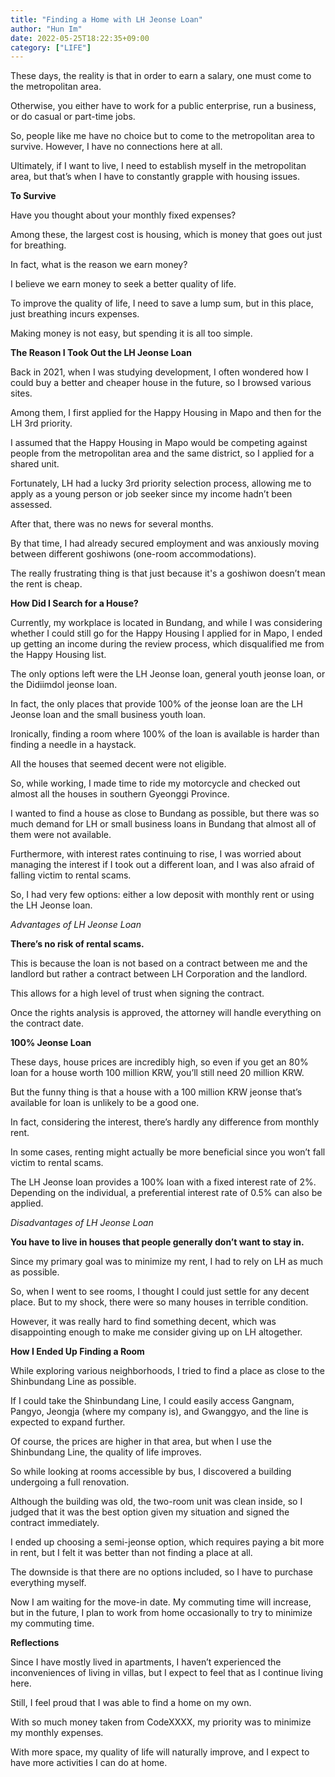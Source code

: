 ```yaml
---
title: "Finding a Home with LH Jeonse Loan"
author: "Hun Im"
date: 2022-05-25T18:22:35+09:00
category: ["LIFE"]
---
```

These days, the reality is that in order to earn a salary, one must come to the metropolitan area.

Otherwise, you either have to work for a public enterprise, run a business, or do casual or part-time jobs.

So, people like me have no choice but to come to the metropolitan area to survive. However, I have no connections here at all.

Ultimately, if I want to live, I need to establish myself in the metropolitan area, but that’s when I have to constantly grapple with housing issues.

**To Survive**

Have you thought about your monthly fixed expenses?

Among these, the largest cost is housing, which is money that goes out just for breathing.

In fact, what is the reason we earn money?

I believe we earn money to seek a better quality of life.

To improve the quality of life, I need to save a lump sum, but in this place, just breathing incurs expenses.

Making money is not easy, but spending it is all too simple.

**The Reason I Took Out the LH Jeonse Loan**

Back in 2021, when I was studying development, I often wondered how I could buy a better and cheaper house in the future, so I browsed various sites.

Among them, I first applied for the Happy Housing in Mapo and then for the LH 3rd priority.

I assumed that the Happy Housing in Mapo would be competing against people from the metropolitan area and the same district, so I applied for a shared unit.

Fortunately, LH had a lucky 3rd priority selection process, allowing me to apply as a young person or job seeker since my income hadn’t been assessed.

After that, there was no news for several months.

By that time, I had already secured employment and was anxiously moving between different goshiwons (one-room accommodations).

The really frustrating thing is that just because it's a goshiwon doesn’t mean the rent is cheap.

**How Did I Search for a House?**

Currently, my workplace is located in Bundang, and while I was considering whether I could still go for the Happy Housing I applied for in Mapo, I ended up getting an income during the review process, which disqualified me from the Happy Housing list.

The only options left were the LH Jeonse loan, general youth jeonse loan, or the Didiimdol jeonse loan.

In fact, the only places that provide 100% of the jeonse loan are the LH Jeonse loan and the small business youth loan.

Ironically, finding a room where 100% of the loan is available is harder than finding a needle in a haystack.

All the houses that seemed decent were not eligible.

So, while working, I made time to ride my motorcycle and checked out almost all the houses in southern Gyeonggi Province.

I wanted to find a house as close to Bundang as possible, but there was so much demand for LH or small business loans in Bundang that almost all of them were not available.

Furthermore, with interest rates continuing to rise, I was worried about managing the interest if I took out a different loan, and I was also afraid of falling victim to rental scams.

So, I had very few options: either a low deposit with monthly rent or using the LH Jeonse loan.

*Advantages of LH Jeonse Loan*

**There’s no risk of rental scams.**

This is because the loan is not based on a contract between me and the landlord but rather a contract between LH Corporation and the landlord.

This allows for a high level of trust when signing the contract.

Once the rights analysis is approved, the attorney will handle everything on the contract date.

**100% Jeonse Loan**

These days, house prices are incredibly high, so even if you get an 80% loan for a house worth 100 million KRW, you’ll still need 20 million KRW.

But the funny thing is that a house with a 100 million KRW jeonse that’s available for loan is unlikely to be a good one.

In fact, considering the interest, there’s hardly any difference from monthly rent.

In some cases, renting might actually be more beneficial since you won’t fall victim to rental scams.

The LH Jeonse loan provides a 100% loan with a fixed interest rate of 2%. Depending on the individual, a preferential interest rate of 0.5% can also be applied.

*Disadvantages of LH Jeonse Loan*

**You have to live in houses that people generally don’t want to stay in.**

Since my primary goal was to minimize my rent, I had to rely on LH as much as possible.

So, when I went to see rooms, I thought I could just settle for any decent place. But to my shock, there were so many houses in terrible condition.

However, it was really hard to find something decent, which was disappointing enough to make me consider giving up on LH altogether.

**How I Ended Up Finding a Room**

While exploring various neighborhoods, I tried to find a place as close to the Shinbundang Line as possible.

If I could take the Shinbundang Line, I could easily access Gangnam, Pangyo, Jeongja (where my company is), and Gwanggyo, and the line is expected to expand further.

Of course, the prices are higher in that area, but when I use the Shinbundang Line, the quality of life improves.

So while looking at rooms accessible by bus, I discovered a building undergoing a full renovation.

Although the building was old, the two-room unit was clean inside, so I judged that it was the best option given my situation and signed the contract immediately.

I ended up choosing a semi-jeonse option, which requires paying a bit more in rent, but I felt it was better than not finding a place at all.

The downside is that there are no options included, so I have to purchase everything myself.

Now I am waiting for the move-in date. My commuting time will increase, but in the future, I plan to work from home occasionally to try to minimize my commuting time.

**Reflections**

Since I have mostly lived in apartments, I haven’t experienced the inconveniences of living in villas, but I expect to feel that as I continue living here.

Still, I feel proud that I was able to find a home on my own.

With so much money taken from CodeXXXX, my priority was to minimize my monthly expenses.

With more space, my quality of life will naturally improve, and I expect to have more activities I can do at home.